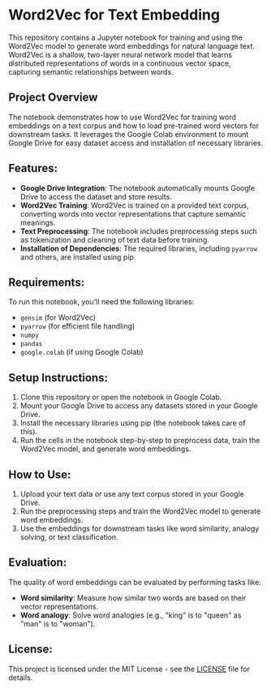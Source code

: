 # Word2Vec for Text Embedding

This repository contains a Jupyter notebook for training and using the Word2Vec model to generate word embeddings for natural language text. Word2Vec is a shallow, two-layer neural network model that learns distributed representations of words in a continuous vector space, capturing semantic relationships between words.

## Project Overview
The notebook demonstrates how to use Word2Vec for training word embeddings on a text corpus and how to load pre-trained word vectors for downstream tasks. It leverages the Google Colab environment to mount Google Drive for easy dataset access and installation of necessary libraries.

## Features:
- **Google Drive Integration**: The notebook automatically mounts Google Drive to access the dataset and store results.
- **Word2Vec Training**: Word2Vec is trained on a provided text corpus, converting words into vector representations that capture semantic meanings.
- **Text Preprocessing**: The notebook includes preprocessing steps such as tokenization and cleaning of text data before training.
- **Installation of Dependencies**: The required libraries, including `pyarrow` and others, are installed using pip.

## Requirements:
To run this notebook, you'll need the following libraries:
- `gensim` (for Word2Vec)
- `pyarrow` (for efficient file handling)
- `numpy`
- `pandas`
- `google.colab` (if using Google Colab)

## Setup Instructions:
1. Clone this repository or open the notebook in Google Colab.
2. Mount your Google Drive to access any datasets stored in your Google Drive.
3. Install the necessary libraries using pip (the notebook takes care of this).
4. Run the cells in the notebook step-by-step to preprocess data, train the Word2Vec model, and generate word embeddings.

## How to Use:
1. Upload your text data or use any text corpus stored in your Google Drive.
2. Run the preprocessing steps and train the Word2Vec model to generate word embeddings.
3. Use the embeddings for downstream tasks like word similarity, analogy solving, or text classification.

## Evaluation:
The quality of word embeddings can be evaluated by performing tasks like:
- **Word similarity**: Measure how similar two words are based on their vector representations.
- **Word analogy**: Solve word analogies (e.g., "king" is to "queen" as "man" is to "woman").

## License:
This project is licensed under the MIT License - see the [LICENSE](LICENSE) file for details.

